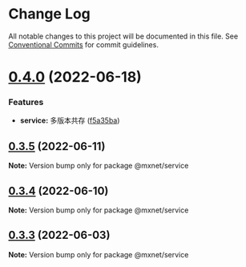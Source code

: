 # Change Log

All notable changes to this project will be documented in this file.
See [Conventional Commits](https://conventionalcommits.org) for commit guidelines.

# [0.4.0](https://gitee.com/cq_maixun_network/repo/compare/@mxnet/service@0.3.5...@mxnet/service@0.4.0) (2022-06-18)


### Features

* **service:** 多版本共存 ([f5a35ba](https://gitee.com/cq_maixun_network/repo/commits/f5a35ba1996b629e678d5ca72de82ecde0ff9184))





## [0.3.5](https://gitee.com/cq_maixun_network/repo/compare/@mxnet/service@0.3.4...@mxnet/service@0.3.5) (2022-06-11)

**Note:** Version bump only for package @mxnet/service





## [0.3.4](https://gitee.com/cq_maixun_network/repo/compare/@mxnet/service@0.3.3...@mxnet/service@0.3.4) (2022-06-10)

**Note:** Version bump only for package @mxnet/service





## [0.3.3](https://gitee.com/cq_maixun_network/repo/compare/@mxnet/service@0.3.2...@mxnet/service@0.3.3) (2022-06-03)

**Note:** Version bump only for package @mxnet/service
